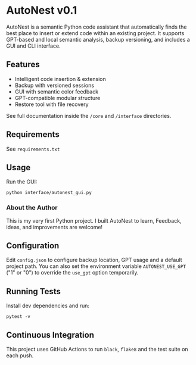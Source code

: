 # AutoNest v0.1

AutoNest is a semantic Python code assistant that automatically finds the best place to insert or extend code within an existing project. It supports GPT-based and local semantic analysis, backup versioning, and includes a GUI and CLI interface.

## Features
- Intelligent code insertion & extension
- Backup with versioned sessions
- GUI with semantic color feedback
- GPT-compatible modular structure
- Restore tool with file recovery

See full documentation inside the `/core` and `/interface` directories.

## Requirements
See `requirements.txt`

## Usage
Run the GUI:
```
python interface/autonest_gui.py
```
### About the Author

This is my very first Python project. I built AutoNest to learn,
Feedback, ideas, and improvements are welcome!

## Configuration
Edit `config.json` to configure backup location, GPT usage and a default project path.
You can also set the environment variable `AUTONEST_USE_GPT` ("1" or "0") to
override the `use_gpt` option temporarily.

## Running Tests
Install dev dependencies and run:
```
pytest -v
```

## Continuous Integration
This project uses GitHub Actions to run `black`, `flake8` and the test suite on each push.

